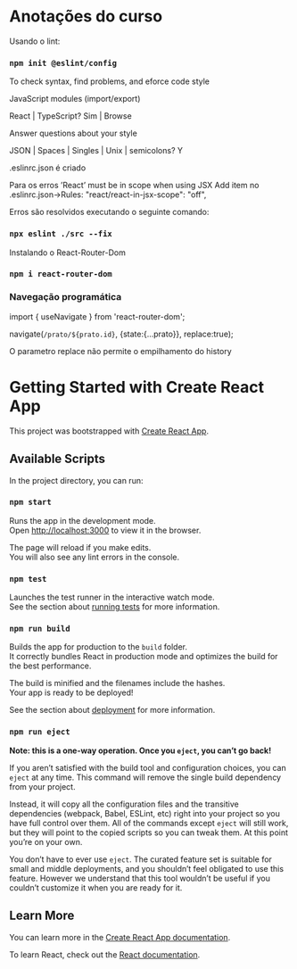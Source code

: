 # Anotações do curso
Usando o lint: 

### `npm init @eslint/config`

To check syntax, find problems, and eforce code style

JavaScript modules (import/export)   

React | TypeScript? Sim | Browse

Answer questions about your style

JSON | Spaces | Singles | Unix | semicolons? Y

.eslinrc.json é criado

Para os erros ’React’ must be in scope when using JSX
Add item no .eslinrc.json->Rules: "react/react-in-jsx-scope": "off",

Erros são resolvidos executando o seguinte comando:

### `npx eslint ./src --fix`

Instalando o React-Router-Dom

### `npm i react-router-dom`

### Navegação programática
import { useNavigate } from 'react-router-dom';

navigate(`/prato/${prato.id}`, {state:{...prato}}, replace:true);

O parametro replace não permite o empilhamento do history

# Getting Started with Create React App

This project was bootstrapped with [Create React App](https://github.com/facebook/create-react-app).

## Available Scripts

In the project directory, you can run:

### `npm start`

Runs the app in the development mode.\
Open [http://localhost:3000](http://localhost:3000) to view it in the browser.

The page will reload if you make edits.\
You will also see any lint errors in the console.

### `npm test`

Launches the test runner in the interactive watch mode.\
See the section about [running tests](https://facebook.github.io/create-react-app/docs/running-tests) for more information.

### `npm run build`

Builds the app for production to the `build` folder.\
It correctly bundles React in production mode and optimizes the build for the best performance.

The build is minified and the filenames include the hashes.\
Your app is ready to be deployed!

See the section about [deployment](https://facebook.github.io/create-react-app/docs/deployment) for more information.

### `npm run eject`

**Note: this is a one-way operation. Once you `eject`, you can’t go back!**

If you aren’t satisfied with the build tool and configuration choices, you can `eject` at any time. This command will remove the single build dependency from your project.

Instead, it will copy all the configuration files and the transitive dependencies (webpack, Babel, ESLint, etc) right into your project so you have full control over them. All of the commands except `eject` will still work, but they will point to the copied scripts so you can tweak them. At this point you’re on your own.

You don’t have to ever use `eject`. The curated feature set is suitable for small and middle deployments, and you shouldn’t feel obligated to use this feature. However we understand that this tool wouldn’t be useful if you couldn’t customize it when you are ready for it.

## Learn More

You can learn more in the [Create React App documentation](https://facebook.github.io/create-react-app/docs/getting-started).

To learn React, check out the [React documentation](https://reactjs.org/).
